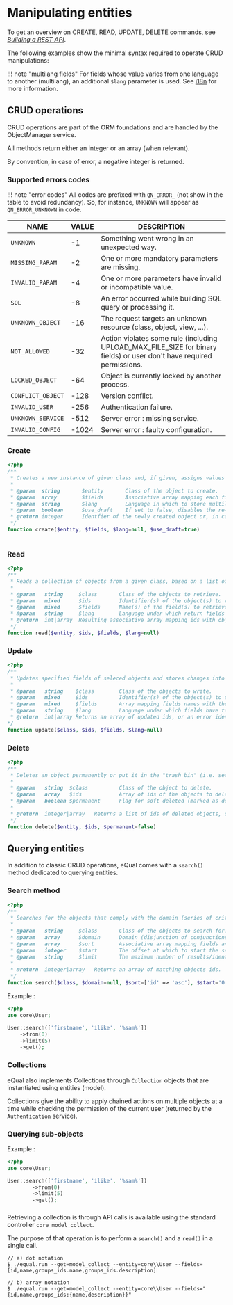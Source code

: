 # Manipulating entities

To get an overview on CREATE, READ, UPDATE, DELETE commands, see [*Building a REST API*](../howtos-and-examples/rest-api.md).

The following examples show the minimal syntax required to operate CRUD manipulations:

!!! note "multilang fields"
	For fields whose value varies from one language to another (multilang), an additional `$lang` parameter is used. See [i18n](i18n.md) for more information.

## CRUD operations

CRUD operations are part of the ORM foundations and are handled by the ObjectManager service.

All methods return either an integer or an array (when relevant).

By convention, in case of error, a negative integer is returned.

### Supported errors codes

!!! note "error codes"
	All codes are prefixed with `QN_ERROR_` (not show in the table to avoid redundancy). So, for instance,  `UNKNOWN` will appear as `QN_ERROR_UNKNOWN` in code.

| NAME | VALUE | DESCRIPTION |
| ---- | ----- | ----------- |
|`UNKNOWN`|-1| Something went wrong in an unexpected way. |
|`MISSING_PARAM`|-2| One or more mandatory parameters are missing. |
|`INVALID_PARAM`|-4| One or more parameters have invalid or incompatible value. |
|`SQL`|-8| An error occurred while building SQL query or processing it. |
|`UNKNOWN_OBJECT`|-16| The request targets an unknown resource (class, object, view, ...). |
|`NOT_ALLOWED`|-32| Action violates some rule (including UPLOAD_MAX_FILE_SIZE for binary fields) or user don't have required permissions. |
|`LOCKED_OBJECT`|-64| Object is currently locked by another process. |
|`CONFLICT_OBJECT`|-128| Version conflict. |
|`INVALID_USER`|-256| Authentication failure. |
|`UNKNOWN_SERVICE`|-512| Server error : missing service. |
|`INVALID_CONFIG`|-1024| Server error : faulty configuration. |



### Create

```php
<?php
/**
 * Creates a new instance of given class and, if given, assigns values to targeted fields.
 *
 * @param  string       $entity       Class of the object to create.
 * @param  array        $fields       Associative array mapping each field to its assigned value.
 * @param  string       $lang         Language in which to store multilang fields.
 * @param  boolean      $use_draft    If set to false, disables the re-use of outdated drafts.
 * @return integer      Identfier of the newly created object or, in case of error, the code of the error that was raised.
 */
function create($entity, $fields, $lang=null, $use_draft=true)
    
```



### Read

```php
<?php
/**
 * Reads a collection of objects from a given class, based on a list of identfiers.
 *
 * @param   string     $class       Class of the objects to retrieve.
 * @param   mixed      $ids         Identifier(s) of the object(s) to retrieve (accepted types: array, integer, string).
 * @param   mixed      $fields      Name(s) of the field(s) to retrieve (accepted types: array, string).
 * @param   string     $lang        Language under which return fields values (only relevant for multilang fields).
 * @return  int|array  Resulting associative array mapping ids with objects, or error identifier.
 */
function read($entity, $ids, $fields, $lang=null)
```



### Update

```php
<?php
/** 
 * Updates specified fields of seleced objects and stores changes into database.
 *
 * @param   string    $class        Class of the objects to write.
 * @param   mixed     $ids          Identifier(s) of the object(s) to update (accepted types: array, integer, numeric string).
 * @param   mixed     $fields       Array mapping fields names with the value (PHP) to which they must be set.
 * @param   string    $lang         Language under which fields have to be stored (only relevant for multilang fields).
 * @return  int|array Returns an array of updated ids, or an error identifier in case an error occured.
*/
function update($class, $ids, $fields, $lang=null)

```



### Delete

```php
<?php
/**
 * Deletes an object permanently or put it in the "trash bin" (i.e. setting the 'deleted' flag to 1).
 *
 * @param   string  $class          Class of the object to delete.
 * @param   array   $ids            Array of ids of the objects to delete.
 * @param   boolean $permanent      Flag for soft deleted (marked as deleted) or hard deletion (removed from DB).
 *
 * @return  integer|array   Returns a list of ids of deleted objects, or an error identifier in case an error occured.
 */
function delete($entity, $ids, $permanent=false)
```



## Querying entities

In addition to classic CRUD operations, eQual comes with a  `search()` method dedicated to querying entities.

### Search method

```php
<?php
/**
 * Searches for the objects that comply with the domain (series of criteria).
 *
 * @param   string     $class       Class of the objects to search for.
 * @param   array      $domain      Domain (disjunction of conjunctions) defining the criteria the objects have to match.
 * @param   array      $sort        Associative array mapping fields and orders on which result have to be sorted.
 * @param   integer    $start       The offset at which to start the segment of the list of matching objects.
 * @param   string     $limit       The maximum number of results/identifiers to return.
 *
 * @return  integer|array   Returns an array of matching objects ids.
 */
function search($class, $domain=null, $sort=['id' => 'asc'], $start='0', $limit='0', $lang=null) {
```

Example :


```php
<?php
use core\User;

User::search(['firstname', 'ilike', '%sam%'])
    ->from(0)
    ->limit(5)
    ->get();
```



### Collections 

eQual also implements Collections through `Collection` objects that are instantiated using entities (model).

Collections give the ability to apply chained actions on multiple objects at a time while checking the permission of the current user (returned by the `Authentication` service).



### Querying sub-objects



Example :


```php
<?php
use core\User;

User::search(['firstname', 'ilike', '%sam%'])
        ->from(0)
        ->limit(5)
        ->get();
```



### 


Retrieving a collection is through API calls is available using the standard controller `core_model_collect`.

The purpose of that operation  is to perform a `search()` and a `read()` in a single call.

```
// a) dot notation
$ ./equal.run --get=model_collect --entity=core\\User --fields=[id,name,groups_ids.name,groups_ids.description]

// b) array notation
$ ./equal.run --get=model_collect --entity=core\\User --fields="{id,name,groups_ids:{name,description}}" 
```

